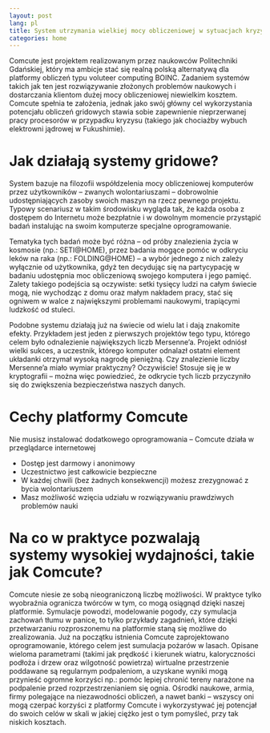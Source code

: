 ```yaml
---
layout: post
lang: pl
title: System utrzymania wielkiej mocy obliczeniowej w sytuacjach kryzysowych
categories: home
---
```


<script src="{{ "/js/redirect.js" | relative_url }}"></script>

Comcute jest projektem realizowanym przez naukowców Politechniki Gdańskiej, który ma ambicje stać się realną polską alternatywą dla platformy obliczeń typu voluteer computing BOINC. Zadaniem systemów takich jak ten jest rozwiązywanie złożonych problemów naukowych i dostarczania klientom dużej mocy obliczeniowej niewielkim kosztem. Comcute spełnia te założenia, jednak jako swój główny cel wykorzystania potencjału obliczeń gridowych stawia sobie zapewnienie nieprzerwanej pracy procesorów w przypadku kryzysu (takiego jak chociażby wybuch elektrowni jądrowej w Fukushimie).

# Jak działają systemy gridowe?

System bazuje na filozofii współdzelenia mocy obliczeniowej komputerów przez użytkowników – zwanych wolontariuszami – dobrowolnie udostępniających zasoby swoich maszyn na rzecz pewnego projektu. Typowy scenariusz w takim środowisku wygląda tak, że każda osoba z dostępem do Internetu może bezpłatnie i w dowolnym momencie przystąpić badań instalując na swoim komputerze specjalne oprogramowanie.

Tematyka tych badań może być różna – od próby znalezienia życia w kosmosie (np.: SETI@HOME), przez badania mogące pomóc w odkryciu leków na raka (np.: FOLDING@HOME) – a wybór jednego z nich zależy wyłącznie od użytkownika, gdyż ten decydując się na partycypację w badaniu udostępnia moc obliczeniową swojego komputera i jego pamięć. Zalety takiego podejścia są oczywiste: setki tysięcy ludzi na całym świecie mogą, nie wychodząc z domu oraz małym nakładem pracy, stać się ogniwem w walce z największymi problemami naukowymi, trapiącymi ludzkość od stuleci.

Podobne systemu działają już na świecie od wielu lat i dają znakomite efekty. Przykładem jest jeden z pierwszych projektów tego typu, którego celem było odnalezienie największych liczb Mersenne’a. Projekt odniósł wielki sukces, a uczestnik, którego komputer odnalazł ostatni element układanki otrzymał wysoką nagrodę pieniężną. Czy znalezienie liczby Mersenne’a miało wymiar praktyczny? Oczywiście! Stosuje się je w kryptografii – można więc powiedzieć, że odkrycie tych liczb przyczyniło się do zwiększenia bezpieczeństwa naszych danych.

# Cechy platformy Comcute

Nie musisz instalować dodatkowego oprogramowania – Comcute działa w przeglądarce internetowej
 - Dostęp jest darmowy i anonimowy
 - Uczestnictwo jest całkowicie bezpieczne
 - W każdej chwili (bez żadnych konsekwencji) możesz zrezygnować z bycia wolontariuszem
 - Masz możliwość wzięcia udziału w rozwiązywaniu prawdziwych problemów nauki

# Na co w praktyce pozwalają systemy wysokiej wydajności, takie jak Comcute?

Comcute niesie ze sobą nieograniczoną liczbę możliwości. W praktyce tylko wyobraźnia ogranicza twórców w tym, co mogą osiągnąd dzięki naszej platformie. Symulacje powodzi, modelowanie pogody, czy symulacja zachowań tłumu w panice, to tylko przykłady zagadnień, które dzięki przetwarzaniu rozproszonemu na platformie staną się możliwe do zrealizowania. Już na początku istnienia Comcute zaprojektowano oprogramowanie, którego celem jest sumulacja pożarów w lasach. Opisane wieloma parametrami (takimi jak prędkość i kierunek wiatru, kaloryczności podłoża i drzew oraz wilgotność powietrza) wirtualne przestrzenie poddawane są regularnym podpaleniom, a uzyskane wyniki mogą przynieść ogromne korzyści np.: pomóc lepiej chronić tereny narażone na podpalenie przed rozprzestrzenianiem się ognia. Ośrodki naukowe, armia, firmy polegające na niezawodności obliczeń, a nawet banki – wszyscy oni mogą czerpać korzyści z platformy Comcute i wykorzystywać jej potencjał do swoich celów w skali w jakiej ciężko jest o tym pomyśleć, przy tak niskich kosztach.
